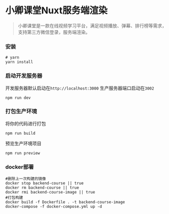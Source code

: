 # 小卿课堂Nuxt服务端渲染  

> 小卿课堂是一款在线视频学习平台，满足视频播放、弹幕、排行榜等需求，支持第三方微信登录，服务端渲染。

### 安装

```shell
# yarn
yarn install
```

### 启动开发服务器

开发服务器默认启动在`http://localhost:3000`
生产服务器端口启动在`3002`

```shell
npm run dev
```

### 打包生产环境

将你的代码进行打包

```shell
npm run build
```

预览生产环境项目

```shell
npm run preview
```

### docker部署  

```shell
#删除上⼀次构建的镜像
docker stop backend-course || true
docker rm backend-course || true
docker rmi backend-course-image || true
#打包构建
docker build -f Dockerfile . -t backend-course-image
docker-compose -f docker-compose.yml up -d
```